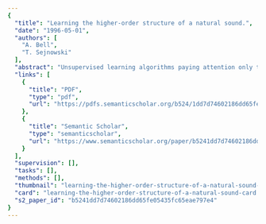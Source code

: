```yaml
---
{
  "title": "Learning the higher-order structure of a natural sound.",
  "date": "1996-05-01",
  "authors": [
    "A. Bell",
    "T. Sejnowski"
  ],
  "abstract": "Unsupervised learning algorithms paying attention only to second-order statistics ignore the phase structure (higher-order statistics) of signals, which contains all the informative temporal and spatial coincidences which we think of as 'features'. Here we discuss how an Independent Component Analysis (ICA) algorithm may be used to elucidate the higher-order structure of natural signals, yielding their independent basis functions. This is illustrated with the ICA transform of the sound of a fingernail tapping musically on a tooth. The resulting independent basis functions look like the sounds themselves, having similar temporal envelopes and the same musical pitches. Thus they reflect both the phase and frequency information inherent in the data.",
  "links": [
    {
      "title": "PDF",
      "type": "pdf",
      "url": "https://pdfs.semanticscholar.org/b524/1dd7d74602186dd65fe05435fc65eae797e4.pdf"
    },
    {
      "title": "Semantic Scholar",
      "type": "semanticscholar",
      "url": "https://www.semanticscholar.org/paper/b5241dd7d74602186dd65fe05435fc65eae797e4"
    }
  ],
  "supervision": [],
  "tasks": [],
  "methods": [],
  "thumbnail": "learning-the-higher-order-structure-of-a-natural-sound-thumb.jpg",
  "card": "learning-the-higher-order-structure-of-a-natural-sound-card.jpg",
  "s2_paper_id": "b5241dd7d74602186dd65fe05435fc65eae797e4"
}
---
```


